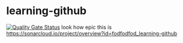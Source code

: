 # learning-github
[![Quality Gate Status](https://sonarcloud.io/api/project_badges/measure?project=fodfodfod_learning-github&metric=alert_status)](https://sonarcloud.io/summary/new_code?id=fodfodfod_learning-github)
look how epic this is
https://sonarcloud.io/project/overview?id=fodfodfod_learning-github
